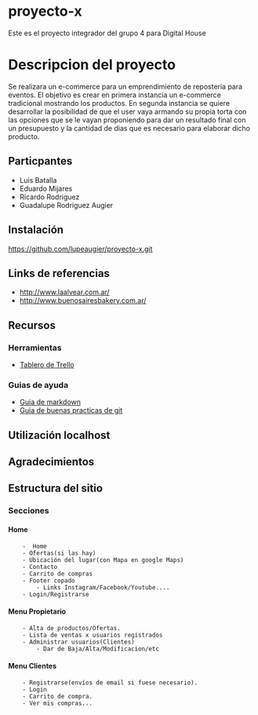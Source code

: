 # proyecto-x
Este es el proyecto integrador del grupo 4 para Digital House

# Descripcion del proyecto #

Se realizara un e-commerce para un emprendimiento de reposteria para eventos. El objetivo es crear en primera instancia un e-commerce tradicional mostrando los productos. En segunda instancia se quiere desarrollar la posibilidad de que el user vaya armando su propia torta con las opciones que se le vayan proponiendo para dar un resultado final con un presupuesto y la cantidad de dias que es necesario para elaborar dicho producto. 

## Particpantes ##

- Luis Batalla
- Eduardo Mijares
- Ricardo Rodriguez
- Guadalupe Rodriguez Augier


## Instalación ##
https://github.com/lupeaugier/proyecto-x.git


## Links de referencias ## 
- http://www.laalvear.com.ar/
- http://www.buenosairesbakery.com.ar/

## Recursos ##

### Herramientas ###
- [Tablero de Trello](https://trello.com/b/xWeVaC6J/proyeto-x)


### Guias de ayuda ###
- [Guia de markdown](https://github.com/adam-p/markdown-here/wiki/Markdown-Cheatsheet#links)
- [Guia de buenas practicas de git](https://blog.usejournal.com/git-tips-for-everyday-use-48f10b4d4525)


## Utilización localhost ##

## Agradecimientos ## 

## Estructura del sitio ###

### Secciones ###
#### Home ####
		-  Home
		- Ofertas(si las hay)
		- Ubicación del lugar(con Mapa en google Maps)
		- Contacto
		- Carrito de compras
		- Footer copado
			- Links Instagram/Facebook/Youtube....
		- Login/Registrarse

#### Menu Propietario #### 
		- Alta de productos/Ofertas.
		- Lista de ventas x usuarios registrados
		- Administrar usuarios(Clientes)
			- Dar de Baja/Alta/Modificacion/etc

#### Menu Clientes ####
		- Registrarse(envíos de email si fuese necesario).
		- Login
		- Carrito de compra.
		- Ver mis compras...
